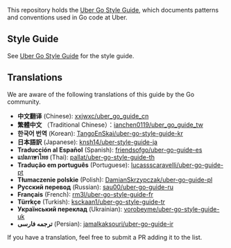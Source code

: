 This repository holds the [Uber Go Style Guide](style.md), which documents
patterns and conventions used in Go code at Uber.

## Style Guide

See [Uber Go Style Guide](style.md) for the style guide.

## Translations

We are aware of the following translations of this guide by the Go community.

- **中文翻译** (Chinese): [xxjwxc/uber_go_guide_cn](https://github.com/xxjwxc/uber_go_guide_cn)
- **繁體中文** （Traditional Chinese）：[ianchen0119/uber_go_guide_tw](https://github.com/ianchen0119/uber_go_guide_tw)
- **한국어 번역** (Korean): [TangoEnSkai/uber-go-style-guide-kr](https://github.com/TangoEnSkai/uber-go-style-guide-kr)
- **日本語訳** (Japanese): [knsh14/uber-style-guide-ja](https://github.com/knsh14/uber-style-guide-ja)
- **Traducción al Español** (Spanish): [friendsofgo/uber-go-guide-es](https://github.com/friendsofgo/uber-go-guide-es)
- **แปลภาษาไทย** (Thai): [pallat/uber-go-style-guide-th](https://github.com/pallat/uber-go-style-guide-th)
- **Tradução em português** (Portuguese): [lucassscaravelli/uber-go-guide-pt](https://github.com/lucassscaravelli/uber-go-guide-pt)
- **Tłumaczenie polskie** (Polish): [DamianSkrzypczak/uber-go-guide-pl](https://github.com/DamianSkrzypczak/uber-go-guide-pl)
- **Русский перевод** (Russian): [sau00/uber-go-guide-ru](https://github.com/sau00/uber-go-guide-ru)
- **Français** (French): [rm3l/uber-go-style-guide-fr](https://github.com/rm3l/uber-go-style-guide-fr)
- **Türrkçe** (Turkish): [ksckaan1/uber-go-style-guide-tr](https://github.com/ksckaan1/uber-go-style-guide-tr)
- **Український переклад** (Ukrainian): [vorobeyme/uber-go-style-guide-uk](https://github.com/vorobeyme/uber-go-style-guide-uk)
-  **ترجمه فارسی** (Persian): [jamalkaksouri/uber-go-guide-ir](https://github.com/jamalkaksouri/uber-go-guide-ir)

If you have a translation, feel free to submit a PR adding it to the list.
